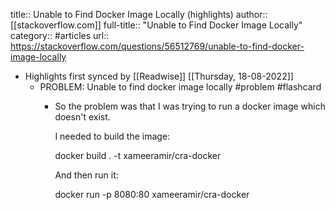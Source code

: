 title:: Unable to Find Docker Image Locally (highlights)
author:: [[stackoverflow.com]]
full-title:: "Unable to Find Docker Image Locally"
category:: #articles
url:: https://stackoverflow.com/questions/56512769/unable-to-find-docker-image-locally

- Highlights first synced by [[Readwise]] [[Thursday, 18-08-2022]]
	- PROBLEM: Unable to find docker image locally #problem #flashcard
		- So the problem was that I was trying to run a docker image which doesn't exist.
		  
		  I needed to build the image:
		  
		  docker build . -t xameeramir/cra-docker
		  
		  
		  And then run it:
		  
		  docker run -p 8080:80 xameeramir/cra-docker